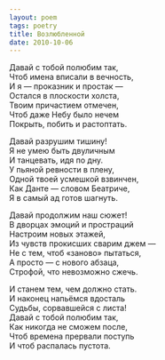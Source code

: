 ```yaml
---
layout: poem
tags: poetry
title: Возлюбленной
date: 2010-10-06
---
```


Давай с тобой полюбим так,<br>
Чтоб имена вписали в вечность,<br>
И я — проказник и простак —<br>
Остался в плоскости холста,<br>
Твоим причастием отмечен,<br>
Чтоб даже Небу было нечем<br>
Покрыть, побить и растоптать.<br>

Давай разрушим тишину!<br>
Я не умею быть двуличным<br>
И танцевать, идя по дну.<br>
У пьяной ревности в плену,<br>
Одной твоей усмешкой взвинчен,<br>
Как Данте — словом Беатриче,<br>
Я в самый ад готов шагнуть.<br>

Давай продолжим наш сюжет!<br>
В дворцах эмоций и простраций<br>
Настроим новых этажей,<br>
Из чувств прокисших сварим джем —<br>
Не с тем, чтоб «заново» пытаться,<br>
А просто — с нового абзаца,<br>
Строфой, что невозможно сжечь.<br>

И станем тем, чем должно стать.<br>
И наконец напьёмся вдосталь<br>
Судьбы, сорвавшейся с листа!<br>
Давай с тобой полюбим так,<br>
Как никогда не сможем после,<br>
Чтоб времена прервали поступь<br>
И чтоб распалась пустота.
